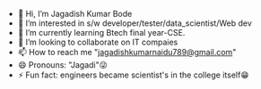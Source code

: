 - 👋 Hi, I’m Jagadish Kumar Bode
- 👀 I’m interested in s/w developer/tester/data_scientist/Web dev
- 🌱 I’m currently learning Btech final year-CSE.
- 💞️ I’m looking to collaborate on IT compaies
- 📫 How to reach me "jagadishkumarnaidu789@gmail.com"
- 😄 Pronouns: "Jagadi"😜
- ⚡ Fun fact: engineers became scientist's in the college itself😁

<!---
jagadish789/jagadish789 is a ✨ special ✨ repository because its `README.md` (this file) appears on your GitHub profile.
You can click the Preview link to take a look at your changes.
--->

